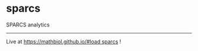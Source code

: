 # sparcs
SPARCS analytics

___

Live at [https://mathbiol.github.io/#load sparcs](https://mathbiol.github.io/#load%20sparcs) !
